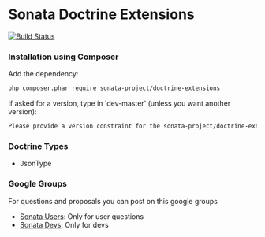 Sonata Doctrine Extensions
==========================

[![Build Status](https://secure.travis-ci.org/sonata-project/doctrine-extensions.png?branch=master)](http://travis-ci.org/sonata-project/doctrine-extensions)

### Installation using Composer

Add the dependency:

```bash
php composer.phar require sonata-project/doctrine-extensions
```

If asked for a version, type in 'dev-master' (unless you want another version):

```bash
Please provide a version constraint for the sonata-project/doctrine-extensions requirement: dev-master
```

### Doctrine Types

  - JsonType

### Google Groups

For questions and proposals you can post on this google groups

* [Sonata Users](https://groups.google.com/group/sonata-users): Only for user questions
* [Sonata Devs](https://groups.google.com/group/sonata-devs): Only for devs
